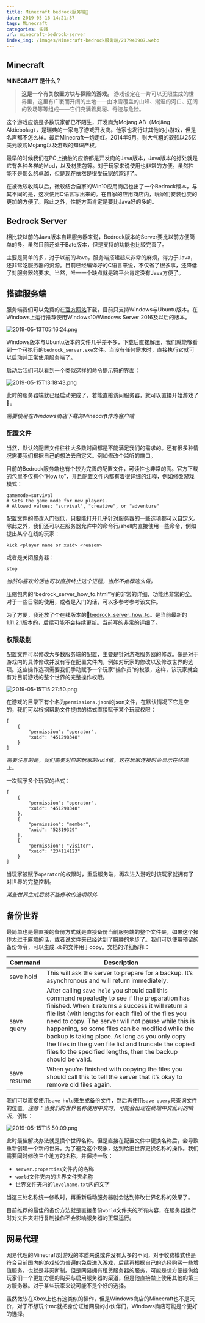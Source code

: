 ```yaml
---
title: Minecraft bedrock服务端🥂
date: 2019-05-16 14:21:37
tags: Minecraft
categories: 实践
url: minecraft-bedrock-server
index_img: /images/Minecraft-bedrock服务端/217940907.webp
---
```


## Minecraft

**MINECRAFT 是什么？**

> **这是一个有关放置方块与探险的游戏。**
游戏设定在一片可以无限生成的世界里，这里有广袤而开阔的土地——由冰雪覆盖的山峰、潮湿的河口、辽阔的牧场等等组成——它们充满着奥秘、奇迹与危险。

这个游戏应该是多数玩家都已不陌生，开发商为Mojang AB（Mojäng Aktiebolag），是瑞典的一家电子游戏开发商。他家也发行过其他的小游戏，但是名声都不怎么样。最后Minecraft一炮走红。2014年9月，财大气粗的软软以25亿美元收购Mojang以及游戏的知识产权。

最早的时候我们在PC上接触的应该都是开发商的Java版本，Java版本的好处就是它有各种各样的Mod，以及材质包等。对于玩家来说使用也非常的方便。虽然性能不是那么的卓越，但是现在依然是很受玩家的欢迎了。

在被微软收购以后，微软结合自家的Win10应用商店也出了一个Bedrock版本，与其不同的是，这次使用C语言写出来的。在自家的应用商店内，玩家们安装也变的更加的方便了。除此之外，性能方面肯定是要比Java好的多的。

## Bedrock Server

相比较以前的Java版本自建服务器来说，Bedrock版本的Server要比以前方便简单的多。虽然目前还处于Bate版本，但是支持的功能也比较完善了。

主要是简单的多，对于以前的Java，服务端搭建起来非常的麻烦，得力于Java，还非常吃服务器的资源。目前已经编译好的C语言来说，不仅省了很多事，还降低了对服务器的要求。当然，唯一一个缺点就是跨平台肯定没有Java方便了。

## 搭建服务端

服务端我们可以免费的在[官方网站](<https://www.minecraft.net/en-us/download/server/bedrock/>)下载，目前只支持Windows与Ubuntu版本。在Windows上运行推荐使用Windows10/Windows Server 2016及以后的版本。

![2019-05-13T05:16:24.png][1]

[1]: ../images/Minecraft-bedrock服务端/4100402335.png

Windows版本与Ubuntu版本的文件几乎差不多，下载后直接解压，我们就能够看到一个可执行的`bedrock_server.exe`文件。当没有任何需求时，直接执行它就可以启动并正常使用服务端了。

启动后我们可以看到一个类似这样的命令提示符的界面：

![2019-05-15T13:18:43.png][2]

[2]: ../images/Minecraft-bedrock服务端/3200057918.png

此时的服务器端就已经启动完成了，若能直接访问服务器，就可以直接开始游戏了🥓。

*需要使用在Windows商店下载的Minecarft作为客户端*

### 配置文件

当然，默认的配置文件往往大多数时间都是不能满足我们的需求的。还有很多种情况需要我们根据自己的想法去自定义。例如修改个监听的端口。

目前的Bedrock服务端也有个较为完善的配置文件，可读性也非常的高。官方下载的包里不仅有个“How to”，并且配置文件内都有着很详细的注释，例如修改游戏模式：

```
gamemode=survival
# Sets the game mode for new players.
# Allowed values: "survival", "creative", or "adventure"
```

配置文件的修改入门很低，只要能打开几乎针对服务器的一些选项都可以自定义。除此之外，我们还可以在服务器允许中的命令行/shell内直接使用一些命令，例如提出某个在线的玩家：

```
kick <player name or xuid> <reason>
```

或者是关闭服务器：

```
stop
```

*当然你喜欢的话也可以直接终止这个进程，当然不推荐这么做。*

压缩包内的“bedrock_server_how_to.html”写的非常的详细，功能也非常的全。对于一些日常的使用，或者是入门的话，可以多参考参考该文件。

为了方便，我还放了个在线版本的[📢bedrock_server_how_to](<https://www.defectink.com/defect/bedrock_server_how_to.html>)。是当前最新的1.11.2.1版本的，后续可能不会持续更新。当前写的非常的详细了。

### 权限级别

配置文件可以修改大多数服务端的配置，主要是针对游戏服务器的修改。像是对于游戏内的具体修改并没有写在配置文件内，例如对玩家的修改以及修改世界的选项。这些操作选项需要我们手动赋予一个玩家“操作员”的权限，这样，该玩家就会有对目前游戏的整个世界的完整操作权限。

![2019-05-15T15:27:50.png][3]

[3]: ../images/Minecraft-bedrock服务端/2032314932.png

在游戏的目录下有个名为`permissions.json`的json文件，在默认情况下它是空的，我们可以根据帮助文件提供的格式直接赋予某个玩家权限：

```
[
    {
        "permission": "operator",
        "xuid": "451298348"
    }
]
```

*需要注意的是，我们需要对应的玩家的`xuid`值，这在玩家连接时会显示在终端上。*

一次赋予多个玩家的格式：

```
[
    {
        "permission": "operator",
        "xuid": "451298348"
    },
    {
        "permission": "member",
        "xuid": "52819329"
    },
    {
        "permission": "visitor",
        "xuid": "234114123"
    }
]
```

当玩家被赋予`operator`的权限时，重启服务端，再次进入游戏时该玩家就拥有了对世界的完整控制。

*某些世界生成后就不能修改的选项除外*

## 备份世界

最简单也是最直接的备份方式就是直接备份当前服务端的整个文件夹，如果这个操作太过于麻烦的话，或者说文件夹已经达到了臃肿的地步了。我们可以使用预留的备份命令，可以生成`.db`的文件用于copy。文档的详细解释：

| Command     | Description                                                  |
| ----------- | ------------------------------------------------------------ |
| save hold   | This will ask the server to prepare for a backup. It’s asynchronous and will return immediately. |
| save query  | After calling `save hold` you should call this command repeatedly to see if the preparation has finished. When it returns a success it will return a file list (with lengths for each file) of the files you need to copy. The server will not pause while this is happening, so some files can be modified while the backup is taking place. As long as you only copy the files in the given file list and truncate the copied files to the specified lengths, then the backup should be valid. |
| save resume | When you’re finished with copying the files you should call this to tell the server that it’s okay to remove old files again. |

我们可以直接使用`save hold`来生成备份文件，然后再使用`save query`来查询文件的位置。*注意：当我们的世界名称使用中文时，可能会出现在终端中文乱码的情况*，例如：

![2019-05-15T15:50:09.png][4]

[4]: ../images/Minecraft-bedrock服务端/1339714059.png

此时最佳解决办法就是换个世界名称。但是直接在配置文件中更换名称后，会导致重新创建一个新的世界。为了避免这个现象，达到给旧世界更换名称的操作。我们需要同时修改三个地方的名称，并保持一致：

* `server.properties`文件内的名称
* `world`文件夹内的世界文件夹名称
* 世界文件夹内的`levelname.txt`内的文字

当这三处名称统一修改时，再重新启动服务器就会达到修改世界名称的效果了。

目前推荐的最佳的备份方法就是直接备份`world`文件夹的所有内容，在服务器运行时对文件夹进行复制操作不会影响服务器的正常运行。

## 网易代理

网易代理的Minecraft对游戏的本质来说或许没有太多的不同，对于收费模式也是符合目前国内的游戏较为普遍的免费进入游戏，后续再根据自己的选择购买一些增值服务。也就是非买断制。但是网易拥有租赁服务器的服务，可能是想方便提供给玩家们一个更加方便的购买与启用服务器的渠道，但是他直接禁止使用其他的第三方服务器。对于某些玩家来说可能不是个好的选择。

虽然微软在Xbox上也有这类似的操作，但是Windows商店的Minecraft也不是天价，对于不想玩个mc就把身份证给网易的小伙伴们，Windows商店可能是个更好的选择。

